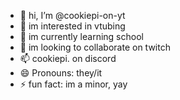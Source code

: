 - 👋 hi, I’m @cookiepi-on-yt
- 👀 im interested in vtubing
- 🌱 im currently learning school
- 💞️ im looking to collaborate on twitch
- 📫 cookiepi. on discord
- 😄 Pronouns: they/it
- ⚡ fun fact: im a minor, yay

<!---
cookiepi-on-yt/cookiepi-on-yt is a ✨ special ✨ repository because its `README.md` (this file) appears on your GitHub profile.
You can click the Preview link to take a look at your changes.
--->
